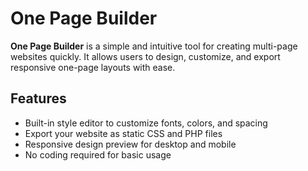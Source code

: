 # One Page Builder

**One Page Builder** is a simple and intuitive tool for creating multi-page websites quickly. It allows users to design, customize, and export responsive one-page layouts with ease.

## Features

- Built-in style editor to customize fonts, colors, and spacing
- Export your website as static CSS and PHP files
- Responsive design preview for desktop and mobile
- No coding required for basic usage

